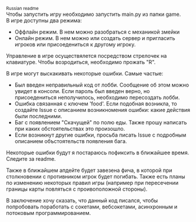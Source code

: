 <small>Russian readme</small>
<br>
Чтобы запустить игру необходимо запустить main.py из папки game. 
<br>
В игре доступны два режима:
<br>
* Оффлайн режим. В нем можно разобраться с механикой змейки
* Онлайн режим. В нем можно или создать сервер и пригласить игроков или присоедениться к другому игроку.

Управление в игре осуществялется посредством стрелочек на клавиатуре. 
Чтобы возродиться, необходимо прожать "R".

В игре могут выскакивать некоторые ошибки. Самые частые:
* Был введен неправильный код от лобби. Сообщение об этом можно увидет в консоли. 
Если пароль был введен верно, но присоедениться неполучилось, необходимо пересоздать лобби.
* Ошибка связанная с ключем 'food'. Если подобная возникла, то создайте Issue с описанием возникномения ошибки: какие действия были последними.
* Баг с появлением "Скачущей" по полю еды. Также прошу написать при каких обстоятельствах это произошло.
* Если возникнут другие ошибки, просьба писать Issue с подробным описанием объстоятельств появления бага.

Некоторые ошибки будут я постараюсь пофиксить в ближайшее время. Следите за readme.

Также в ближайшем апдейте будет завезена фича, в которой при столкновении с противником игрок будет погибать.
Также есть планы по изменению некоторых правил игры (например при пересечении границы карты повляться с проивоположной стороны).

В заключение хочу сказать, что данный код писался, чтобы попробовать поработать с сокетами, вебсокетами, асинхронным и потоковым программированием.
